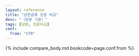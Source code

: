 ```yaml
---
layout: reference
title: "상한금궤 조문 비교"
desc: "〔당본 기준〕"
tags: [당본, 조문비교]
conf:
  from: "STB"
---
```


{% include compare_body.md bookcode=page.conf.from %}
